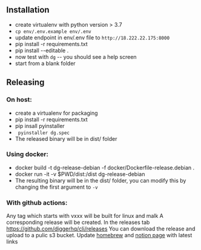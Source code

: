 

## Installation

- create virtualenv with python version > 3.7
- `cp env/.env.example env/.env`
- update endpoint in env/.env file to `http://18.222.22.175:8000`
- pip install -r requirements.txt
- pip install --editable . 
- now test with `dg` -- you should see a help screen
- start from a blank folder


## Releasing

### On host:
- create a virtualenv for packaging
- pip install -r requirements.txt
- pip insall pyinstaller
- ` pyinstaller dg.spec`
- The released binary will be in dist/ folder

### Using docker:
-  docker build -t dg-release-debian -f docker/Dockerfile-release.debian .
- docker run -it -v $PWD/dist:/dist dg-release-debian
- The resulting binary will be in the dist/ folder, you can modify this by changing the first argument to `-v`

### With github actions:
Any tag which starts with vxxx will be built for linux and malk
A corresponding release will be created. In the releases tab https://github.com/diggerhq/cli/releases
You can download the release and upload to a pulic s3 bucket.
Update [homebrew](https://github.com/diggerhq/homebrew-tap/blob/master/Formula/dg.rb) and [notion page](https://www.notion.so/Quick-Start-deploy-a-service-d55adaf6bcb84399a3ab0633b19a2a45) with latest links
